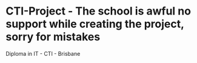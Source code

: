 # CTI-Project - The school is awful no support while creating the project, sorry for mistakes
Diploma in IT - CTI - Brisbane
